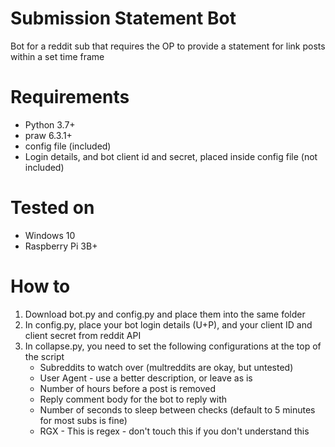 # Submission Statement Bot
Bot for a reddit sub that requires the OP to provide a statement for link posts within a set time frame

# Requirements
- Python 3.7+
- praw 6.3.1+
- config file (included)
- Login details, and bot client id and secret, placed inside config file (not included)

# Tested on
- Windows 10
- Raspberry Pi 3B+

# How to

1) Download bot.py and config.py and place them into the same folder
2) In config.py, place your bot login details (U+P), and your client ID and client secret from reddit API
3) In collapse.py, you need to set the following configurations at the top of the script
   - Subreddits to watch over (multreddits are okay, but untested)
   - User Agent - use a better description, or leave as is
   - Number of hours before a post is removed
   - Reply comment body for the bot to reply with
   - Number of seconds to sleep between checks (default to 5 minutes for most subs is fine)
   - RGX - This is regex - don't touch this if you don't understand this
